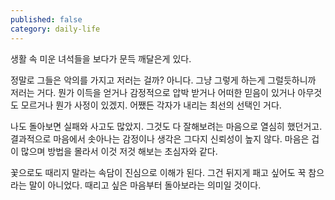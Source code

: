 ```yaml
---
published: false
category: daily-life
---
```

생활 속 미운 녀석들을 보다가 문득 깨달은게 있다.

정말로 그들은 악의를 가지고 저러는 걸까? 아니다. 그냥 그렇게 하는게 그럴듯하니까 저러는 거다. 뭔가 이득을 얻거나 감정적으로 압박 받거나 어떠한 믿음이 있거나 아무것도 모르거나 뭔가 사정이 있겠지. 어쨌든 각자가 내리는 최선의 선택인 거다.

나도 돌아보면 실패와 사고도 많았지. 그것도 다 잘해보려는 마음으로 열심히 했던거고. 결과적으로 마음에서 솟아나는 감정이나 생각은 그다지 신뢰성이 높지 않다. 마음은 겁이 많으며 방법을 몰라서 이것 저것 해보는 초심자와 같다.

꽃으로도 때리지 말라는 속담이 진심으로 이해가 된다. 그건 뒤지게 패고 싶어도 꾹 참으라는 말이 아니었다. 때리고 싶은 마음부터 돌아보라는 의미일 것이다.